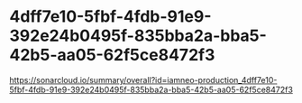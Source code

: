 # 4dff7e10-5fbf-4fdb-91e9-392e24b0495f-835bba2a-bba5-42b5-aa05-62f5ce8472f3
https://sonarcloud.io/summary/overall?id=iamneo-production_4dff7e10-5fbf-4fdb-91e9-392e24b0495f-835bba2a-bba5-42b5-aa05-62f5ce8472f3
